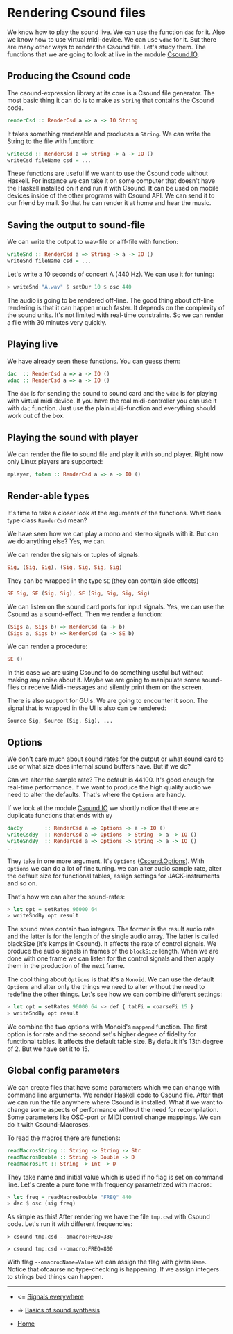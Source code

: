 Rendering Csound files
==========================================

We know how to play the sound live. We can use the function `dac`
for it. Also we know how to use virtual midi-device. We can use `vdac` for it.
But there are many other ways to render the Csound file. Let's study them.
The functions that we are going to look at live in the
module [Csound.IO](http://hackage.haskell.org/package/csound-expression-3.3.2/docs/Csound-IO.html).

Producing the Csound code
---------------------------------------------------

The csound-expression library at its core is a Csound file
generator. The most basic thing it can do is to make
as `String` that contains the Csound code.

~~~haskell
renderCsd :: RenderCsd a => a -> IO String
~~~

It takes something renderable and produces a `String`.
We can write the String to the file with function:

~~~haskell
writeCsd :: RenderCsd a => String -> a -> IO ()
writeCsd fileName csd = ...
~~~

These functions are useful if we want to use the Csound code
without Haskell. For instance we can take it on some computer
that doesn't have the Haskell installed on it and run it with Csound.
It can be used on mobile devices inside of the other programs
with Csound API. We can send it to our friend by mail. So that
he can render it at home and hear the music.

Saving the output to sound-file
------------------------------------------------------

We can write the output to wav-file or aiff-file with function:

~~~haskell
writeSnd :: RenderCsd a => String -> a -> IO ()
writeSnd fileName csd = ...
~~~

Let's write a 10 seconds of concert A (440 Hz). We can use it
for tuning:

~~~haskell
> writeSnd "A.wav" $ setDur 10 $ osc 440
~~~

The audio is going to be rendered off-line. The good thing
about off-line rendering is that it can happen much faster.
It depends on the complexity of the sound units. It's not limited
with real-time constraints. So we can render a file with 30 minutes
very quickly.

Playing live
------------------------------------------------------

We have already seen these functions. You can guess them:

~~~haskell
dac  :: RenderCsd a => a -> IO ()
vdac :: RenderCsd a => a -> IO ()
~~~

The `dac` is for sending the sound to sound card and
the `vdac` is for playing with virtual midi device.
If you have the real midi-controller you can use it
with `dac` function. Just use the plain `midi`-function
and everything should work out of the box.

Playing the sound with player
--------------------------------------------------------

We can render the file to sound file and play it with sound player.
Right now only Linux players are supported:

~~~haskell
mplayer, totem :: RenderCsd a => a -> IO ()
~~~

Render-able types
----------------------------------------------------------

It's time to take a closer look at the arguments of the functions.
What does type class `RenderCsd` mean?

We have seen how we can play a mono and stereo signals with it.
But can we do anything else? Yes, we can.

We can render the signals or tuples of signals.

~~~haskell
Sig, (Sig, Sig), (Sig, Sig, Sig, Sig)
~~~

They can be wrapped in the type `SE` (they can contain side effects)

~~~haskell
SE Sig, SE (Sig, Sig), SE (Sig, Sig, Sig, Sig)
~~~

We can listen on the sound card ports for input signals.
Yes, we can use the Csound as a sound-effect. Then we render
a function:

~~~haskell
(Sigs a, Sigs b) => RenderCsd (a -> b)
(Sigs a, Sigs b) => RenderCsd (a -> SE b)
~~~

We can render a procedure:

~~~haskell
SE ()
~~~

In this case we are using Csound to do something useful
but without making any noise about it. Maybe we are going
to manipulate some sound-files or receive Midi-messages
and silently print them on the screen.

There is also support for GUIs. We are going to encounter it soon.
The signal that is wrapped in the UI is also can be rendered:

~~~
Source Sig, Source (Sig, Sig), ...
~~~

Options
----------------------------------------------------

We don't care much about sound rates for the output or
what sound card to use or what size does internal sound buffers have.
But if we do?

Can we alter the sample rate? The default is 44100. It's good enough
for real-time performance. If we want to produce the high quality audio
we need to alter the defaults. That's where the `Options` are handy.

If we look at the module [Csound.IO](http://hackage.haskell.org/package/csound-expression-3.3.2/docs/Csound-IO.html)
we shortly notice that there are duplicate functions that ends with `By`

~~~haskell
dacBy 		:: RenderCsd a => Options -> a -> IO ()
writeCsdBy 	:: RenderCsd a => Options -> String -> a -> IO ()
writeSndBy 	:: RenderCsd a => Options -> String -> a -> IO ()
...
~~~

They take in one more argument. It's `Options`
([Csound.Options](http://hackage.haskell.org/package/csound-expression-3.3.2/docs/Csound-Options.html)).
With `Options` we can do a lot of fine tuning.
we can alter audio sample rate, alter the default size for
functional tables, assign settings for JACK-instruments and so on.

That's how we can alter the sound-rates:

~~~haskell
> let opt = setRates 96000 64
> writeSndBy opt result
~~~

The sound rates contain two integers. The former is the result audio rate
and the latter is for the length of the single audio array. The latter is called
blackSize (it's ksmps in Csound). It affects the rate of control signals.
We produce the audio signals in frames of the `blockSize` length.
When we are done with one frame we can listen for the control signals
and then apply them in the production of the next frame.

The cool thing about `Options` is that it's a `Monoid`.
We can use the default `Options` and alter only the things
we need to alter without the need to redefine the other things.
Let's see how we can combine different settings:

~~~haskell
> let opt = setRates 96000 64 <> def { tabFi = coarseFi 15 }
> writeSndBy opt result
~~~

We combine the two options with Monoid's `mappend` function.
The first option is for rate and the second set's higher degree
of fidelity for functional tables. It affects the default table size.
By default it's 13th degree of 2. But we have set it to 15.

Global config parameters
-----------------------------------

We can create files that have some parameters which we can change with command line arguments.
We render Haskell code to Csound file. After that we can run the file anywhere where Csound is installed.
What if we want to change some aspects of performance without the need for recompilation.
Some parameters like OSC-port or MIDI control change mappings. We can do it with Csound-Macroses.

To read the macros there are functions:

~~~haskell
readMacrosString :: String -> String -> Str
readMacrosDouble :: String -> Double -> D
readMacrosInt :: String -> Int -> D
~~~

They take name and initial value which is used if no flag is set on command line.
Let's create a pure tone with frequency parametrized with macros:

~~~haskell
> let freq = readMacrosDouble "FREQ" 440
> dac $ osc (sig freq)
~~~

As simple as this! After rendering we have the file `tmp.csd` with Csound code.
Let's run it with different frequencies:

~~~
> csound tmp.csd --omacro:FREQ=330

> csound tmp.csd --omacro:FREQ=800
~~~

With flag `--omacro:Name=Value` we can assign the flag with given `Name`.
Notice that ofcaurse no type-checking is happening. If we assign integers to strings
bad things can happen.

----------------------------------------------------

* <= [Signals everywhere](https://github.com/anton-k/csound-expression/blob/master/tutorial/chapters/SignalTfm.md)

* => [Basics of sound synthesis](https://github.com/anton-k/csound-expression/blob/master/tutorial/chapters/SynthTutorial.md)

* [Home](https://github.com/anton-k/csound-expression/blob/master/tutorial/Index.md)
